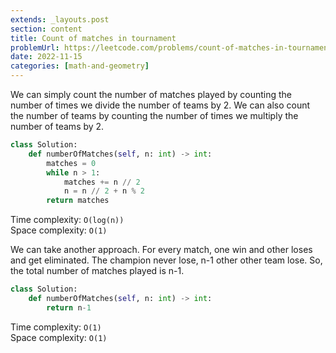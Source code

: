 ```yaml
---
extends: _layouts.post
section: content
title: Count of matches in tournament
problemUrl: https://leetcode.com/problems/count-of-matches-in-tournament/
date: 2022-11-15
categories: [math-and-geometry]
---
```


We can simply count the number of matches played by counting the number of times we divide the number of teams by 2. We can also count the number of teams by counting the number of times we multiply the number of teams by 2.

```python
class Solution:
    def numberOfMatches(self, n: int) -> int:
        matches = 0
        while n > 1:
            matches += n // 2
            n = n // 2 + n % 2
        return matches
```

Time complexity: `O(log(n))` <br/>
Space complexity: `O(1)`

We can take another approach. For every match, one win and other loses and get eliminated. The champion never lose, n-1 other other team lose. So, the total number of matches played is n-1.

```python
class Solution:
    def numberOfMatches(self, n: int) -> int:
        return n-1
```

Time complexity: `O(1)` <br/>
Space complexity: `O(1)`